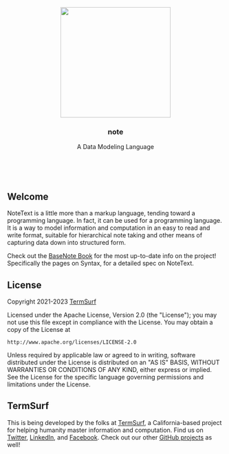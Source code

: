 <br/>
<br/>
<br/>
<br/>
<br/>
<br/>
<br/>

<p align='center'>
  <img src='https://github.com/termsurf/note/blob/make/view/link.svg?raw=true' height='256'>
</p>

<h3 align='center'>note</h3>
<p align='center'>
  A Data Modeling Language
</p>

<br/>
<br/>
<br/>

## Welcome

NoteText is a little more than a markup language, tending toward a
programming language. In fact, it can be used for a programming
language. It is a way to model information and computation in an easy to
read and write format, suitable for hierarchical note taking and other
means of capturing data down into structured form.

Check out the [BaseNote Book](https://github.com/termsurf/base.link) for
the most up-to-date info on the project! Specifically the pages on
Syntax, for a detailed spec on NoteText.

## License

Copyright 2021-2023 <a href='https://term.surf'>TermSurf</a>

Licensed under the Apache License, Version 2.0 (the "License"); you may
not use this file except in compliance with the License. You may obtain
a copy of the License at

    http://www.apache.org/licenses/LICENSE-2.0

Unless required by applicable law or agreed to in writing, software
distributed under the License is distributed on an "AS IS" BASIS,
WITHOUT WARRANTIES OR CONDITIONS OF ANY KIND, either express or implied.
See the License for the specific language governing permissions and
limitations under the License.

## TermSurf

This is being developed by the folks at [TermSurf](https://term.surf), a
California-based project for helping humanity master information and
computation. Find us on [Twitter](https://twitter.com/termsurfcode),
[LinkedIn](https://www.linkedin.com/company/termsurf), and
[Facebook](https://www.facebook.com/termsurf). Check out our other
[GitHub projects](https://github.com/termsurf) as well!
